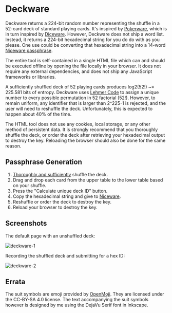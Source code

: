 # Deckware
Deckware returns a 224-bit random number representing the shuffle in a 52-card deck of standard
playing cards. It's inspired by [Pokerware][1], which is in turn inspired by [Diceware][2]. However,
Deckware does not ship a word list. Instead, it returns a 224-bit hexadecimal string for you do do
with as you please. One use could be converting that hexadecimal string into a 14-word [Niceware
passphrase][3].

[1]: https://github.com/skeeto/pokerware
[2]: https://diceware.com
[3]: https://github.com/diracdeltas/niceware

The entire tool is self-contained in a single HTML file which can and should be executed offline by
opening the file locally in your browser. It does not require any external dependencies, and does
not ship any JavaScript frameworks or libraries.

A sufficiently shuffled deck of 52 playing cards produces log2(52!) ~= 225.581 bits of entropy.
Deckware uses [Lehmer Code][4] to assign a unique number to every possible permutation in 52
factorial (52!). However, to remain uniform, any identifier that is larger than 2^225-1 is rejected,
and the user will need to reshuffle the deck. Unfortunately, this is expected to happen about 40% of
the time.

[4]: https://en.wikipedia.org/wiki/Lehmer_code

The HTML tool does not use any cookies, local storage, or any other method of persistent data. It is
strongly recommend that you thoroughly shuffle the deck, or order the deck after retrieving your
hexadecimal output to destroy the key. Reloading the browser should also be done for the same
reason.

## Passphrase Generation
1. [Thoroughly and sufficiently][5] shuffle the deck.
2. Drag and drop each card from the upper table to the lower table based on your shuffle.
3. Press the "Calculate unique deck ID" button.
4. Copy the hexadecimal string and give to [Niceware][3].
5. Reshuffle or order the deck to destroy the key.
6. Reload your browser to destroy the key.

[5]: https://stats.stackexchange.com/a/79552

## Screenshots
The default page with an unshuffled deck:

![deckware-1][6]

[6]: https://user-images.githubusercontent.com/699572/108456551-c50d2580-722d-11eb-9f9d-f1ac45ba9084.png

Recording the shuffled deck and submitting for a hex ID:

![deckware-2][7]

[7]: https://user-images.githubusercontent.com/699572/108456565-cb030680-722d-11eb-96a7-f8609ba24819.png

## Errata
The suit symbols are emoji provided by [OpenMoji][8]. They are licensed under the CC-BY-SA 4.0
license. The text accompanying the suit symbols however is designed by me using the DejaVu Serif
font in Inkscape.

[8]: https://openmoji.org/

